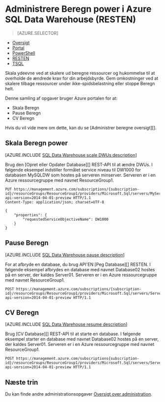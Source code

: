 <properties
   pageTitle="Administrere Beregn power i Azure SQL Data Warehouse (RESTEN) | Microsoft Azure"
   description="PowerShell opgaver til at administrere beregne power. Skala beregne ressourcer ved at justere DWUs. Eller pause og CV beregne ressourcer for at gemme omkostninger."
   services="sql-data-warehouse"
   documentationCenter="NA"
   authors="barbkess"
   manager="barbkess"
   editor=""/>

<tags
   ms.service="sql-data-warehouse"
   ms.devlang="NA"
   ms.topic="article"
   ms.tgt_pltfrm="NA"
   ms.workload="data-services"
   ms.date="08/08/2016"
   ms.author="barbkess;sonyama"/>

# <a name="manage-compute-power-in-azure-sql-data-warehouse-rest"></a>Administrere Beregn power i Azure SQL Data Warehouse (RESTEN)

> [AZURE.SELECTOR]
- [Oversigt](sql-data-warehouse-manage-compute-overview.md)
- [Portal](sql-data-warehouse-manage-compute-portal.md)
- [PowerShell](sql-data-warehouse-manage-compute-powershell.md)
- [RESTEN](sql-data-warehouse-manage-compute-rest-api.md)
- [TSQL](sql-data-warehouse-manage-compute-tsql.md)


Skala ydeevne ved at skalere ud beregne ressourcer og hukommelse til at overholde de ændrede krav for din arbejdsbyrde. Gem omkostninger ved at skalere tilbage ressourcer under ikke-spidsbelastning eller stoppe Beregn helt. 

Denne samling af opgaver bruger Azure portalen for at:

- Skala Beregn
- Pause Beregn
- CV Beregn

Hvis du vil vide mere om dette, kan du se [Administrer beregne oversigt][].

<a name="scale-performance-bk"></a>
<a name="scale-compute-bk"></a>

## <a name="scale-compute-power"></a>Skala Beregn power

[AZURE.INCLUDE [SQL Data Warehouse scale DWUs description](../../includes/sql-data-warehouse-scale-dwus-description.md)]

Brug den [Opret eller Opdater Database][] REST-API til at ændre DWUs. I følgende eksempel indstiller formålet service niveau til DW1000 for databasen MySQLDW som hostes på serveren minserver. Serveren er i en Azure ressourcegruppe med navnet ResourceGroup1.

```
PUT https://management.azure.com/subscriptions/{subscription-id}/resourceGroups/ResourceGroup1/providers/Microsoft.Sql/servers/MyServer/databases/MySQLDW?api-version=2014-04-01-preview HTTP/1.1
Content-Type: application/json; charset=UTF-8

{
    "properties": {
        "requestedServiceObjectiveName": DW1000
    }
}
```

<a name="pause-compute-bk"></a>

## <a name="pause-compute"></a>Pause Beregn

[AZURE.INCLUDE [SQL Data Warehouse pause description](../../includes/sql-data-warehouse-pause-description.md)]

For at afbryde en database, du brug API'EN [Peg Database][] RESTEN. I følgende eksempel afbrydes en database med navnet Database02 hostes på en server, der kaldes Server01. Serveren er i en Azure ressourcegruppe med navnet ResourceGroup1.

```
POST https://management.azure.com/subscriptions/{subscription-id}/resourceGroups/ResourceGroup1/providers/Microsoft.Sql/servers/Server01/databases/Database02/pause?api-version=2014-04-01-preview HTTP/1.1
```

<a name="resume-compute-bk"></a>

## <a name="resume-compute"></a>CV Beregn

[AZURE.INCLUDE [SQL Data Warehouse resume description](../../includes/sql-data-warehouse-resume-description.md)]

Brug [CV Database][] REST-API til at starte en database. I følgende eksempel starter en database med navnet Database02 hostes på en server, der kaldes Server01. Serveren er i en Azure ressourcegruppe med navnet ResourceGroup1. 

```
POST https://management.azure.com/subscriptions{subscription-id}/resourceGroups/ResourceGroup1/providers/Microsoft.Sql/servers/Server01/databases/Database02/resume?api-version=2014-04-01-preview HTTP/1.1
```

<a name="next-steps-bk"></a>

## <a name="next-steps"></a>Næste trin

Du kan finde andre administrationsopgaver [Oversigt over administration][].

<!--Image references-->

<!--Article references-->
[Oversigt over administration]: ./sql-data-warehouse-overview-manage.md
[Administrere Beregn oversigt]: ./sql-data-warehouse-manage-compute-overview.md

<!--MSDN references-->
[Pause Database]: https://msdn.microsoft.com/library/azure/mt718817.aspx
[CV-Database]: https://msdn.microsoft.com/library/azure/mt718820.aspx
[Oprette eller opdatere Database]: https://msdn.microsoft.com/library/azure/mt163685.aspx

<!--Other Web references-->

[Azure portal]: http://portal.azure.com/
